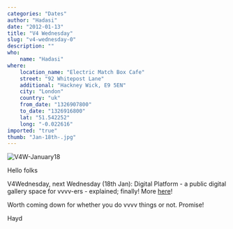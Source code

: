 ```yaml
---
categories: "Dates"
author: "Hadasi"
date: "2012-01-13"
title: "V4 Wednesday"
slug: "v4-wednesday-0"
description: ""
who: 
    name: "Hadasi"
where: 
    location_name: "Electric Match Box Cafe"
    street: "92 Whitepost Lane"
    additional: "Hackney Wick, E9 5EN"
    city: "London"
    country: "uk"
    from_date: "1326907800"
    to_date: "1326916800"
    lat: "51.542252"
    long: "-0.022616"
imported: "true"
thumb: "Jan-18th-.jpg"
---
```



![V4W-January18](Jan-18th-.jpg) 

Hello folks

V4Wednesday, next Wednesday (18th Jan): Digital Platform - a public digital gallery space for vvvv-ers - explained; finally! More <a href="http://www.v4wednesday.com/2012/01/event-18th-january.html">here</a>!

Worth coming down for whether you do vvvv things or not. Promise!

Hayd